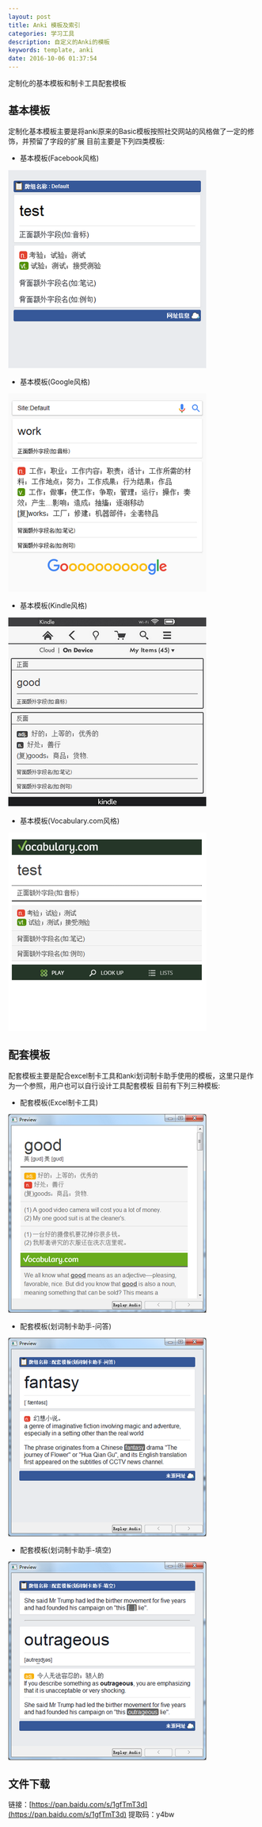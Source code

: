 ```yaml
---
layout: post
title: Anki 模板及索引
categories: 学习工具
description: 自定义的Anki的模板
keywords: template, anki
date: 2016-10-06 01:37:54
---
```


定制化的基本模板和制卡工具配套模板

## 基本模板

定制化基本模板主要是将anki原来的Basic模板按照社交网站的风格做了一定的修饰，并预留了字段的扩展 目前主要是下列四类模板:

- 基本模板(Facebook风格) 

![](/images/basic-facebook.png)

- 基本模板(Google风格)

![](/images/basic-google.png)

- 基本模板(Kindle风格)

![](/images/basic-kindle.png)

- 基本模板(Vocabulary.com风格)

![](/images/basic-vocab.png)

## 配套模板

配套模板主要是配合excel制卡工具和anki划词制卡助手使用的模板，这里只是作为一个参照，用户也可以自行设计工具配套模板 目前有下列三种模板:

- 配套模板(Excel制卡工具)

![](/images/tool-excel.png)

- 配套模板(划词制卡助手-问答)

![](/images/tool-dict-helper-qna.png)

- 配套模板(划词制卡助手-填空)

![](/images/tool-dict-helper-cloze.png)

## 文件下载

链接：[https://pan.baidu.com/s/1gfTmT3d](https://pan.baidu.com/s/1gfTmT3d) 提取码：y4bw 
